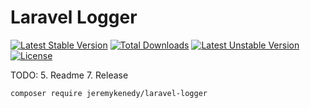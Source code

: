 # Laravel Logger

[![Latest Stable Version](https://poser.pugx.org/jeremykenedy/laravel-logger/v/stable)](https://packagist.org/packages/jeremykenedy/laravel-logger)
[![Total Downloads](https://poser.pugx.org/jeremykenedy/laravel-logger/downloads)](https://packagist.org/packages/jeremykenedy/laravel-logger)
[![Latest Unstable Version](https://poser.pugx.org/jeremykenedy/laravel-logger/v/unstable)](https://packagist.org/packages/jeremykenedy/laravel-logger)
[![License](https://poser.pugx.org/jeremykenedy/laravel-logger/license)](https://packagist.org/packages/jeremykenedy/laravel-logger)


TODO:
5. Readme
7. Release


```
composer require jeremykenedy/laravel-logger
```